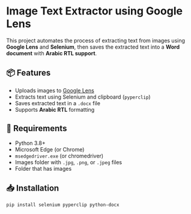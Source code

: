 # Image Text Extractor using Google Lens

This project automates the process of extracting text from images using **Google Lens** and **Selenium**, then saves the extracted text into a **Word document** with **Arabic RTL support**.

## 📦 Features

- Uploads images to [Google Lens](https://lens.google.com/upload )
- Extracts text using Selenium and clipboard (`pyperclip`)
- Saves extracted text in a `.docx` file
- Supports **Arabic RTL** formatting

## 🧰 Requirements

- Python 3.8+
- Microsoft Edge (or Chrome)
- `msedgedriver.exe` (or chromedriver)
- Images folder with `.jpg`, `.png`, or `.jpeg` files
- Folder that has images
  
## 📥 Installation

```bash
pip install selenium pyperclip python-docx
